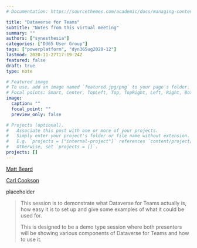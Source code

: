 ```yaml
---
# Documentation: https://sourcethemes.com/academic/docs/managing-content/

title: "Dataverse for Teams"
subtitle: "Notes from this virtual meeting"
summary: ""
authors: ["synesthesia"]
categories: ["D365 User Group"]
tags: ["powerplatform", "dyn365ug2020-12"]
lastmod: 2020-11-27T17:19:24Z
featured: false
draft: true
type: note

# Featured image
# To use, add an image named `featured.jpg/png` to your page's folder.
# Focal points: Smart, Center, TopLeft, Top, TopRight, Left, Right, BottomLeft, Bottom, BottomRight.
image:
  caption: ""
  focal_point: ""
  preview_only: false

# Projects (optional).
#   Associate this post with one or more of your projects.
#   Simply enter your project's folder or file name without extension.
#   E.g. `projects = ["internal-project"]` references `content/project/deep-learning/index.md`.
#   Otherwise, set `projects = []`.
projects: []
---
```

[Matt Beard](https://www.linkedin.com/in/mattbeard7/?originalSubdomain=uk)

[Carl Cookson](https://linked365.blog/)


placeholder

>This session is to demonstrate what Dataverse for Teams actually is, how easy it is to set up and give some examples of what it could be used for. 
>
>This is designed to be a demo type session where both presenters will be showing various components of Dataverse for Teams and how to use it.